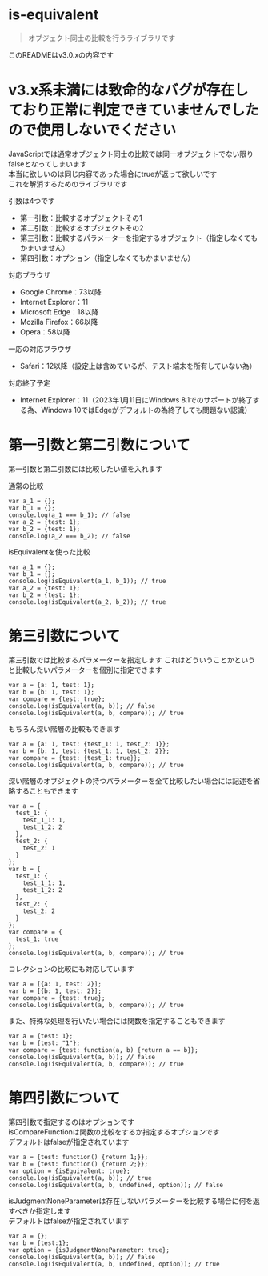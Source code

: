 # is-equivalent

> オブジェクト同士の比較を行うライブラリです

このREADMEはv3.0.xの内容です

# v3.x系未満には致命的なバグが存在しており正常に判定できていませんでしたので使用しないでください

JavaScriptでは通常オブジェクト同士の比較では同一オブジェクトでない限りfalseとなってしまいます  
本当に欲しいのは同じ内容であった場合にtrueが返って欲しいです  
これを解消するためのライブラリです

引数は4つです
* 第一引数：比較するオブジェクトその1  
* 第二引数：比較するオブジェクトその2  
* 第三引数：比較するパラメーターを指定するオブジェクト（指定しなくてもかまいません）  
* 第四引数：オプション（指定しなくてもかまいません）

対応ブラウザ
* Google Chrome：73以降  
* Internet Explorer：11  
* Microsoft Edge：18以降  
* Mozilla Firefox：66以降  
* Opera：58以降  

一応の対応ブラウザ
* Safari：12以降（設定上は含めているが、テスト端末を所有していない為）

対応終了予定
* Internet Explorer：11（2023年1月11日にWindows 8.1でのサポートが終了する為、Windows 10ではEdgeがデフォルトの為終了しても問題ない認識）


# 第一引数と第二引数について
第一引数と第二引数には比較したい値を入れます

通常の比較
```
var a_1 = {};
var b_1 = {};
console.log(a_1 === b_1); // false
var a_2 = {test: 1};
var b_2 = {test: 1};
console.log(a_2 === b_2); // false
```

isEquivalentを使った比較
```
var a_1 = {};
var b_1 = {};
console.log(isEquivalent(a_1, b_1)); // true
var a_2 = {test: 1};
var b_2 = {test: 1};
console.log(isEquivalent(a_2, b_2)); // true
```

# 第三引数について
第三引数では比較するパラメーターを指定します
これはどういうことかというと比較したいパラメーターを個別に指定できます
```
var a = {a: 1, test: 1};
var b = {b: 1, test: 1};
var compare = {test: true};
console.log(isEquivalent(a, b)); // false
console.log(isEquivalent(a, b, compare)); // true
```

もちろん深い階層の比較もできます
```
var a = {a: 1, test: {test_1: 1, test_2: 1}};
var b = {b: 1, test: {test_1: 1, test_2: 2}};
var compare = {test: {test_1: true}};
console.log(isEquivalent(a, b, compare)); // true
```

深い階層のオブジェクトの持つパラメーターを全て比較したい場合には記述を省略することもできます
```
var a = {
  test_1: {
    test_1_1: 1,
    test_1_2: 2
  },
  test_2: {
    test_2: 1
  }
};
var b = {
  test_1: {
    test_1_1: 1,
    test_1_2: 2
  },
  test_2: {
    test_2: 2
  }
};
var compare = {
  test_1: true
};
console.log(isEquivalent(a, b, compare)); // true
```

コレクションの比較にも対応しています
```
var a = [{a: 1, test: 2}];
var b = [{b: 1, test: 2}];
var compare = {test: true};
console.log(isEquivalent(a, b, compare)); // true
```

また、特殊な処理を行いたい場合には関数を指定することもできます
```
var a = {test: 1};
var b = {test: "1"};
var compare = {test: function(a, b) {return a == b}};
console.log(isEquivalent(a, b)); // false
console.log(isEquivalent(a, b, compare)); // true
```

# 第四引数について
第四引数で指定するのはオプションです  
isCompareFunctionは関数の比較をするか指定するオプションです  
デフォルトはfalseが指定されています
```
var a = {test: function() {return 1;}};
var b = {test: function() {return 2;}};
var option = {isEquivalent: true};
console.log(isEquivalent(a, b)); // true
console.log(isEquivalent(a, b, undefined, option)); // false
```

isJudgmentNoneParameterは存在しないパラメーターを比較する場合に何を返すべきか指定します  
デフォルトはfalseが指定されています
```
var a = {};
var b = {test:1};
var option = {isJudgmentNoneParameter: true};
console.log(isEquivalent(a, b)); // false
console.log(isEquivalent(a, b, undefined, option)); // true
```
